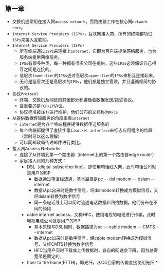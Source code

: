 ## 第一章
* 交换机通常用在接入网`access network`，而路由器工作在核心网`network core`。
* `Internet Service Providers (ISPs)`，互联网接入商，所有的终端都功过`ISPs`来接入互联网。
* `Internet Service Providers (ISPs)`
	* 所有终端通过`ISPs`来连接上`Internet`，它即为客户端提供网络服务，也为服务端提供网络服务。
	* `IPSs`有很多种类，每一种都有很多公司在提供，这些`IPSs`必须保证自己相互之间是连接的。
	* 低层次`lower-tier`的`IPSs`通过高层次`upper-tier`的`IPSs`来相互连接起来。
	* 无论是低层次还是高层次的`IPSs`，他们都是独立管理，并且遵循相同的协议的。
* 协议`Protocol`
	* 终端、交换机及网络的其他部分都遵循着数据发送/接受协议。
	* 最重要的是`TCP/IP`协议。
	* 协议标准被`IETF`进行维护，他们公布的文档称为`RFCs`
* 从提供数据传输服务的角度来看`internet`
	* `internet`是为各个终端程序提供数据传送服务的
	* 每个终端都提供了套接字借口`socket interface`来标志应用程序的位置（暂时可以这么理解）
	* 可以同邮政局传递邮件进行类比。
* 接入网Access Networks
	* 连接了从终端到第一个路由器（internet上的第一个路由器edge router）
	* 家庭接入网的几种方式：
		* DSL（digital subscriber line)，即使用电话线入网，此时电话公司就是用户的ISP
			* 数据通过电话线流通，基本路径是pc -- dsl modem -- dslam -- internet
			* 数据从pc出来时是数字信号，经dslmodem转换成为模拟信号，又经dslam转换为数字信号
			* 同一条电话线上可以同时流通电话数据和网络数据，他们分布在不同的频段
		* cable internet access，又称HFC，使用电视的电缆进行传输，此时电视电缆公司就是用户的ISP
			* 基本原理与DSL相同，数据路径为pc -- cable modem -- CMTS -- internet
			* 数据从pc出来时是数字信号，经cable modem转换成为模拟信号，又经CMTS转换为数字信号
			* HFC当用户同时下载或上传数据时，各自的网速会下降，因为总得宽带是固定的。
		* fiber to the home(FTTH)，即光纤，从CO到家的传输直接使用光纤
			* 